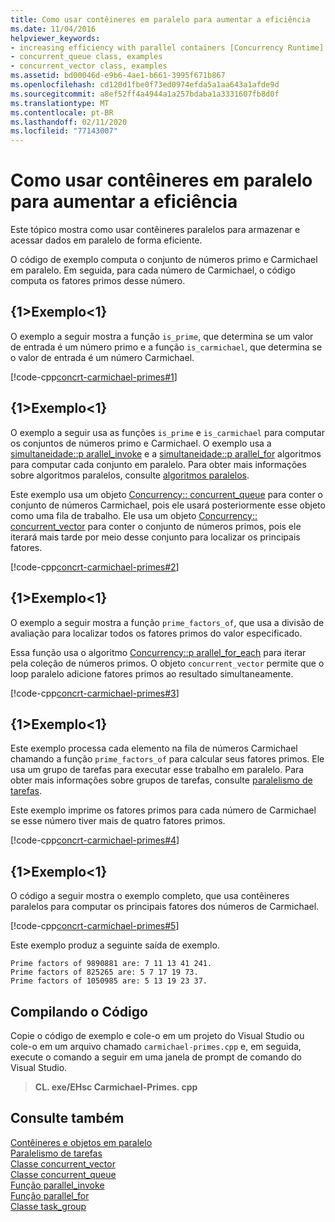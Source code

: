 ```yaml
---
title: Como usar contêineres em paralelo para aumentar a eficiência
ms.date: 11/04/2016
helpviewer_keywords:
- increasing efficiency with parallel containers [Concurrency Runtime]
- concurrent_queue class, examples
- concurrent_vector class, examples
ms.assetid: bd00046d-e9b6-4ae1-b661-3995f671b867
ms.openlocfilehash: cd120d1fbe0f73ed0974efda5a1aa643a1afde9d
ms.sourcegitcommit: a8ef52ff4a4944a1a257bdaba1a3331607fb8d0f
ms.translationtype: MT
ms.contentlocale: pt-BR
ms.lasthandoff: 02/11/2020
ms.locfileid: "77143007"
---
```

# <a name="how-to-use-parallel-containers-to-increase-efficiency"></a>Como usar contêineres em paralelo para aumentar a eficiência

Este tópico mostra como usar contêineres paralelos para armazenar e acessar dados em paralelo de forma eficiente.

O código de exemplo computa o conjunto de números primo e Carmichael em paralelo. Em seguida, para cada número de Carmichael, o código computa os fatores primos desse número.

## <a name="example"></a>{1&gt;Exemplo&lt;1}

O exemplo a seguir mostra a função `is_prime`, que determina se um valor de entrada é um número primo e a função `is_carmichael`, que determina se o valor de entrada é um número Carmichael.

[!code-cpp[concrt-carmichael-primes#1](../../parallel/concrt/codesnippet/cpp/how-to-use-parallel-containers-to-increase-efficiency_1.cpp)]

## <a name="example"></a>{1&gt;Exemplo&lt;1}

O exemplo a seguir usa as funções `is_prime` e `is_carmichael` para computar os conjuntos de números primo e Carmichael. O exemplo usa a [simultaneidade::p arallel_invoke](reference/concurrency-namespace-functions.md#parallel_invoke) e a [simultaneidade::p arallel_for](reference/concurrency-namespace-functions.md#parallel_for) algoritmos para computar cada conjunto em paralelo. Para obter mais informações sobre algoritmos paralelos, consulte [algoritmos paralelos](../../parallel/concrt/parallel-algorithms.md).

Este exemplo usa um objeto [Concurrency:: concurrent_queue](../../parallel/concrt/reference/concurrent-queue-class.md) para conter o conjunto de números Carmichael, pois ele usará posteriormente esse objeto como uma fila de trabalho. Ele usa um objeto [Concurrency:: concurrent_vector](../../parallel/concrt/reference/concurrent-vector-class.md) para conter o conjunto de números primos, pois ele iterará mais tarde por meio desse conjunto para localizar os principais fatores.

[!code-cpp[concrt-carmichael-primes#2](../../parallel/concrt/codesnippet/cpp/how-to-use-parallel-containers-to-increase-efficiency_2.cpp)]

## <a name="example"></a>{1&gt;Exemplo&lt;1}

O exemplo a seguir mostra a função `prime_factors_of`, que usa a divisão de avaliação para localizar todos os fatores primos do valor especificado.

Essa função usa o algoritmo [Concurrency::p arallel_for_each](reference/concurrency-namespace-functions.md#parallel_for_each) para iterar pela coleção de números primos. O objeto `concurrent_vector` permite que o loop paralelo adicione fatores primos ao resultado simultaneamente.

[!code-cpp[concrt-carmichael-primes#3](../../parallel/concrt/codesnippet/cpp/how-to-use-parallel-containers-to-increase-efficiency_3.cpp)]

## <a name="example"></a>{1&gt;Exemplo&lt;1}

Este exemplo processa cada elemento na fila de números Carmichael chamando a função `prime_factors_of` para calcular seus fatores primos. Ele usa um grupo de tarefas para executar esse trabalho em paralelo. Para obter mais informações sobre grupos de tarefas, consulte [paralelismo de tarefas](../../parallel/concrt/task-parallelism-concurrency-runtime.md).

Este exemplo imprime os fatores primos para cada número de Carmichael se esse número tiver mais de quatro fatores primos.

[!code-cpp[concrt-carmichael-primes#4](../../parallel/concrt/codesnippet/cpp/how-to-use-parallel-containers-to-increase-efficiency_4.cpp)]

## <a name="example"></a>{1&gt;Exemplo&lt;1}

O código a seguir mostra o exemplo completo, que usa contêineres paralelos para computar os principais fatores dos números de Carmichael.

[!code-cpp[concrt-carmichael-primes#5](../../parallel/concrt/codesnippet/cpp/how-to-use-parallel-containers-to-increase-efficiency_5.cpp)]

Este exemplo produz a seguinte saída de exemplo.

```Output
Prime factors of 9890881 are: 7 11 13 41 241.
Prime factors of 825265 are: 5 7 17 19 73.
Prime factors of 1050985 are: 5 13 19 23 37.
```

## <a name="compiling-the-code"></a>Compilando o Código

Copie o código de exemplo e cole-o em um projeto do Visual Studio ou cole-o em um arquivo chamado `carmichael-primes.cpp` e, em seguida, execute o comando a seguir em uma janela de prompt de comando do Visual Studio.

> **CL. exe/EHsc Carmichael-Primes. cpp**

## <a name="see-also"></a>Consulte também

[Contêineres e objetos em paralelo](../../parallel/concrt/parallel-containers-and-objects.md)<br/>
[Paralelismo de tarefas](../../parallel/concrt/task-parallelism-concurrency-runtime.md)<br/>
[Classe concurrent_vector](../../parallel/concrt/reference/concurrent-vector-class.md)<br/>
[Classe concurrent_queue](../../parallel/concrt/reference/concurrent-queue-class.md)<br/>
[Função parallel_invoke](reference/concurrency-namespace-functions.md#parallel_invoke)<br/>
[Função parallel_for](reference/concurrency-namespace-functions.md#parallel_for)<br/>
[Classe task_group](reference/task-group-class.md)
